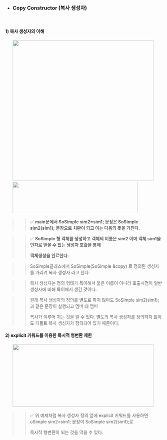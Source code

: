 - ### Copy Constructor (복사 생성자)
<br>

  #### 1) 복사 생성자의 이해 
<div align="left">
  &nbsp;&nbsp;&nbsp;&nbsp;&nbsp;&nbsp;<img src="https://github.com/user-attachments/assets/0c6ffb88-1cd6-4b00-8e09-1ff084d4286b" height="450" width="450">
</div>

<div align="left">
  &nbsp;&nbsp;&nbsp;&nbsp;&nbsp;&nbsp;<img src="https://github.com/user-attachments/assets/96de1809-4c54-4439-8b3a-425f58809e02" height="100" width="400">
</div>

>> ✅ **main문에서 SoSimple sim2=sim1; 문장은 SoSimple sim2(sim1); 문장으로 치환이 되고 이는 다음의 뜻을 가진다.**

>> ✅ **SoSimple 형 객체를 생성하고 객체의 이름은 sim2 이며 객체 sim1을 인자로 받을 수 있는 생성자 호출을 통해**
>>
>> **객체생성을 완료한다.**

>> SoSimple클래스에서 SoSimple(SoSimple &copy) 로 정의된 생성자를 가리켜 복사 생성자 라고 한다.

>> 복사 생성자는 정의 형태가 특이해서 붙은 이름이 아니라 호출시점이 일반 생성자에 비해 특이해서 생긴 것이다.

>> 원래 복사 생성자의 정의를 별도로 하지 않아도 SoSimple sim2(sim1);과 같은 문장이 실행되고 멤버 대 멤버
>>
>> 복사가 이루어 지는 것을 알 수 있다. 별도의 복사 생성자를 정의하지 않아도 디폴트 복사 생성자가 정의되어 있기 때문이다.

   #### 2) explicit 키워드를 이용한 묵시적 형변환 제한 

<div align="left">
  &nbsp;&nbsp;&nbsp;&nbsp;&nbsp;&nbsp;<img src="https://github.com/user-attachments/assets/63a20a12-1cfd-4f50-8cb0-14c3836c4563" height="200" width="450">
</div>

>> ✅ 위 예제처럼 복사 생성자 정의 앞에 explicit 키워드를 사용하면 oSimple sim2=sim1; 문장이 SoSimple sim2(sim1);로
>>
>> 묵시적 형변환이 되는 것을 막을 수 있다. 
